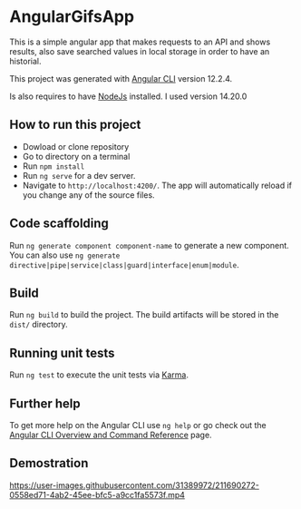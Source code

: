 # AngularGifsApp
This is a simple angular app that makes requests to an API and shows results, also save searched values in local storage in order to have an historial.

This project was generated with [Angular CLI](https://github.com/angular/angular-cli) version 12.2.4.

Is also requires to have [NodeJs](https://nodejs.org/download/release/v14.20.0/) installed. I used version 14.20.0 

## How to run this project
* Dowload or clone repository
* Go to directory on a terminal 
* Run `npm install`
* Run `ng serve` for a dev server.
* Navigate to `http://localhost:4200/`. 
The app will automatically reload if you change any of the source files.

## Code scaffolding

Run `ng generate component component-name` to generate a new component. You can also use `ng generate directive|pipe|service|class|guard|interface|enum|module`.

## Build

Run `ng build` to build the project. The build artifacts will be stored in the `dist/` directory.

## Running unit tests

Run `ng test` to execute the unit tests via [Karma](https://karma-runner.github.io).

## Further help

To get more help on the Angular CLI use `ng help` or go check out the [Angular CLI Overview and Command Reference](https://angular.io/cli) page.

## Demostration


https://user-images.githubusercontent.com/31389972/211690272-0558ed71-4ab2-45ee-bfc5-a9cc1fa5573f.mp4

